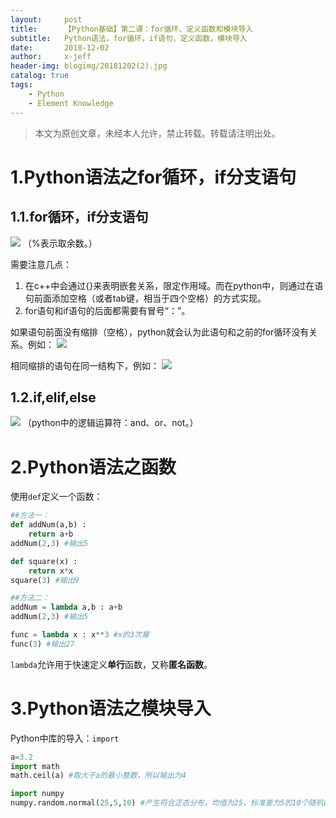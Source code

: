 ```yaml
---
layout:     post
title:      【Python基础】第二课：for循环、定义函数和模块导入
subtitle:   Python语法，for循环，if语句，定义函数，模块导入
date:       2018-12-02
author:     x-jeff
header-img: blogimg/20181202(2).jpg
catalog: true
tags:
    - Python
    - Element Knowledge
---
```

>本文为原创文章，未经本人允许，禁止转载。转载请注明出处。

# 1.Python语法之for循环，if分支语句
## 1.1.for循环，if分支语句
![](https://ws2.sinaimg.cn/large/006tNbRwly1fxspbt5wmxj30du0h6mxz.jpg)
（%表示取余数。）

需要注意几点：

1. 在c++中会通过{}来表明嵌套关系，限定作用域。而在python中，则通过在语句前面添加空格（或者tab键，相当于四个空格）的方式实现。
2. for语句和if语句的后面都需要有冒号“：”。

如果语句前面没有缩排（空格），python就会认为此语句和之前的for循环没有关系。例如：
![](https://ws3.sinaimg.cn/large/006tNbRwly1fxsplsrnz6j30au0843yu.jpg)

相同缩排的语句在同一结构下，例如：
![](https://ws2.sinaimg.cn/large/006tNbRwly1fxspojlizij30b60b2aaj.jpg)

## 1.2.if,elif,else
![](https://ws4.sinaimg.cn/large/006tNbRwly1fxsql8jatfj30cu08kt9i.jpg)
（python中的逻辑运算符：and、or、not。）

# 2.Python语法之函数
使用`def`定义一个函数：

~~~python
##方法一：
def addNum(a,b) :
	return a+b
addNum(2,3) #输出5

def square(x) : 
	return x*x
square(3) #输出9

##方法二：
addNum = lambda a,b : a+b
addNum(2,3) #输出5

func = lambda x : x**3 #x的3次幂
func(3) #输出27
~~~

`lambda`允许用于快速定义**单行**函数，又称**匿名函数**。

# 3.Python语法之模块导入
Python中库的导入：`import`

~~~python
a=3.2
import math
math.ceil(a) #取大于a的最小整数，所以输出为4

import numpy
numpy.random.normal(25,5,10) #产生符合正态分布，均值为25，标准差为5的10个随机数
~~~
